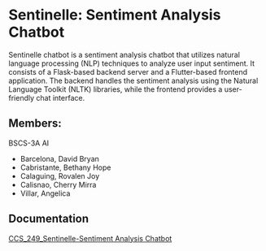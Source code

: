 # Sentinelle: Sentiment Analysis Chatbot

Sentinelle chatbot is a sentiment analysis chatbot that utilizes natural language processing (NLP) techniques to analyze user input sentiment. It consists of a Flask-based backend server and a Flutter-based frontend application. The backend handles the sentiment analysis using the Natural Language Toolkit (NLTK) libraries, while the frontend provides a user-friendly chat interface.
 
 
 
## Members: 
BSCS-3A AI
  * Barcelona, David Bryan 
  * Cabristante, Bethany Hope
  * Calaguing, Rovalen Joy 
  * Calisnao, Cherry Mirra
  * Villar, Angelica
 
## Documentation 
[CCS_249_Sentinelle-Sentiment Analysis Chatbot](https://drive.google.com/file/d/1hFZd3v1CPkLRZfuFvY221sPgDE5jGJWu/view?usp=sharing)
